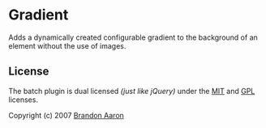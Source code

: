 # Gradient

Adds a dynamically created configurable gradient to the background of an element without the use of images.


## License

The batch plugin is dual licensed *(just like jQuery)* under the [MIT](http://www.opensource.org/licenses/mit-license.php) and [GPL](http://www.opensource.org/licenses/gpl-license.php) licenses.

Copyright (c) 2007 [Brandon Aaron](http://brandonaaron.net)